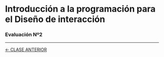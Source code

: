 # Introducción a la programación para el Diseño de interacción

### Evaluación Nº2  

- - - - - - - 

[← CLASE ANTERIOR](https://github.com/profesorfaco/interaccion/tree/main/sesion_11)
